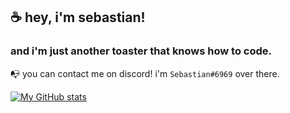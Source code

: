 ## ☕ hey, i'm sebastian! 
### and i'm just another toaster that knows how to code.

📭 you can contact me on discord! i'm `Sebastian#6969` over there.

[![My GitHub stats](https://github-readme-stats.vercel.app/api?username=isebasus&count_private=true)](https://github.com/anuraghazra/github-readme-stats)


